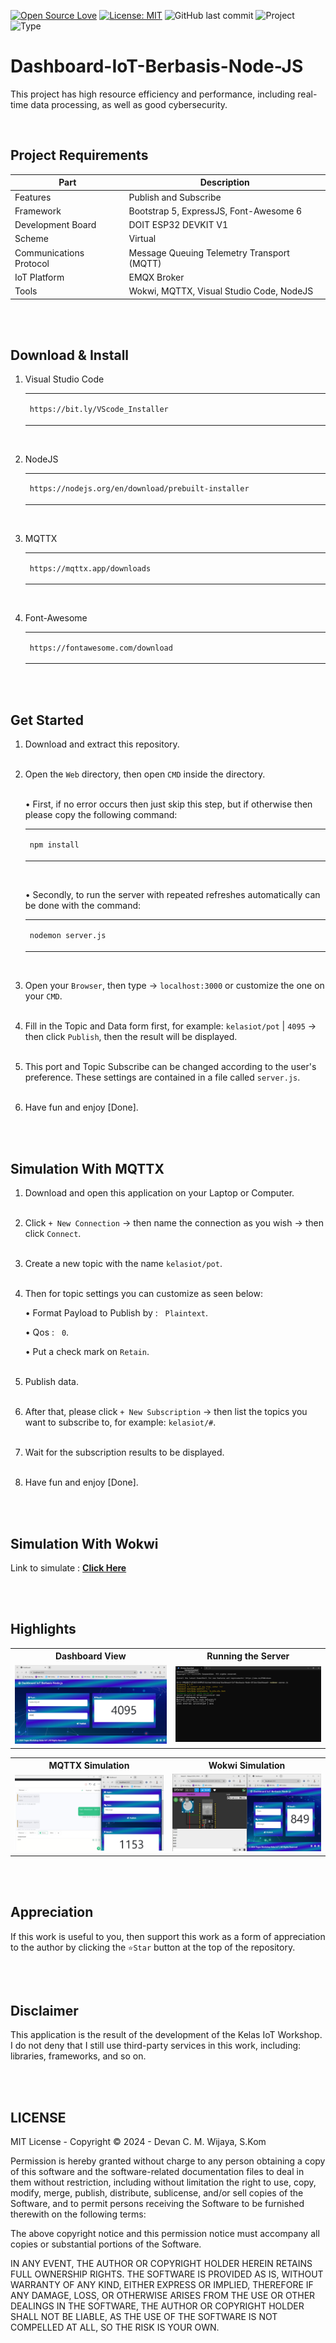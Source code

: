 [![Open Source Love](https://badges.frapsoft.com/os/v1/open-source.svg?style=flat)](https://github.com/ellerbrock/open-source-badges/)
[![License: MIT](https://img.shields.io/badge/License-MIT-blue.svg?logo=github&color=%23F7DF1E)](https://opensource.org/licenses/MIT)
![GitHub last commit](https://img.shields.io/github/last-commit/cakraawijaya/Dashboard-IoT-Berbasis-Node-JS?logo=Codeforces&logoColor=white&color=%23F7DF1E)
![Project](https://img.shields.io/badge/Project-Website-light.svg?style=flat&logo=googlechrome&logoColor=white&color=%23F7DF1E)
![Type](https://img.shields.io/badge/Type-Workshop%20Assignment-light.svg?style=flat&logo=gitbook&logoColor=white&color=%23F7DF1E)

# Dashboard-IoT-Berbasis-Node-JS
This project has high resource efficiency and performance, including real-time data processing, as well as good cybersecurity.

<br>

## Project Requirements
| Part | Description |
| --- | --- |
| Features | Publish and Subscribe |
| Framework | Bootstrap 5, ExpressJS, Font-Awesome 6 |
| Development Board | DOIT ESP32 DEVKIT V1 |
| Scheme | Virtual |
| Communications Protocol | Message Queuing Telemetry Transport (MQTT) |
| IoT Platform | EMQX Broker |
| Tools | Wokwi, MQTTX, Visual Studio Code, NodeJS |

<br><br>

## Download & Install
1. Visual Studio Code

   <table><tr><td width="810">

   ```
   https://bit.ly/VScode_Installer
   ```

   </td></tr></table><br>

2. NodeJS

   <table><tr><td width="810">

   ```
   https://nodejs.org/en/download/prebuilt-installer
   ```

   </td></tr></table><br>

3. MQTTX

   <table><tr><td width="810">

   ```
   https://mqttx.app/downloads
   ```

   </td></tr></table><br>

4. Font-Awesome

   <table><tr><td width="810">

   ```
   https://fontawesome.com/download
   ```

   </td></tr></table>

<br><br>

## Get Started
1. Download and extract this repository.<br><br>

2. Open the ``` Web ``` directory, then open ``` CMD ``` inside the directory.<br><br>

   • First, if no error occurs then just skip this step, but if otherwise then please copy the following command:

      <table><tr><td width="810">

      ````bash
      npm install
      ````

      </td></tr></table><br>

   • Secondly, to run the server with repeated refreshes automatically can be done with the command:

      <table><tr><td width="810">

      ````bash
      nodemon server.js
      ````

      </td></tr></table><br>

3. Open your ``` Browser ```, then type -> ``` localhost:3000 ``` or customize the one on your ``` CMD ```.<br><br>

4. Fill in the Topic and Data form first, for example: ``` kelasiot/pot ``` | ``` 4095 ``` -> then click ``Publish``, then the result will be displayed.<br><br>

5. This port and Topic Subscribe can be changed according to the user's preference. These settings are contained in a file called ``server.js``.<br><br>

6. Have fun and enjoy [Done].

<br><br>

## Simulation With MQTTX
1. Download and open this application on your Laptop or Computer.<br><br>

2. Click ``` + New Connection ``` -> then name the connection as you wish -> then click ``` Connect ```.<br><br>

3. Create a new topic with the name ``` kelasiot/pot ```.<br><br>

4. Then for topic settings you can customize as seen below:

   • Format Payload to Publish by : &nbsp; ``` Plaintext ```.

   • Qos : &nbsp; ``` 0 ```.

   • Put a check mark on ``` Retain ```.<br><br>

5. Publish data.<br><br>

6. After that, please click ``` + New Subscription ``` -> then list the topics you want to subscribe to, for example: ``` kelasiot/# ```.<br><br>

7. Wait for the subscription results to be displayed.<br><br>

8. Have fun and enjoy [Done].

<br><br>

## Simulation With Wokwi
Link to simulate : <strong><a href="https://wokwi.com/projects/413253569138415617" target="_blank">Click Here</a></strong>

<br><br>

## Highlights
<table>
<tr>
<th width="420">Dashboard View</th>
<th width="420">Running the Server</th>
</tr>
<tr>
<td><img src="Documentation/Web Dashboard.jpg" alt="dashboard"></td>
<td><img src="Documentation/Nodemon Server.js.jpg" alt="server"></td>
</tr>
</table>
<table>
<tr>
<th width="420">MQTTX Simulation</th>
<th width="420">Wokwi Simulation</th>
</tr>
<tr>
<td><img src="Documentation/MQTTX Simulation.jpg" alt="mqttx"></td>
<td><img src="Documentation/Wokwi Simulation.jpg" alt="wokwi"></td>
</tr>
</table>

<br><br>

## Appreciation
If this work is useful to you, then support this work as a form of appreciation to the author by clicking the ``` ⭐Star ``` button at the top of the repository.

<br><br>

## Disclaimer
This application is the result of the development of the Kelas IoT Workshop. I do not deny that I still use third-party services in this work, including: libraries, frameworks, and so on.

<br><br>

## LICENSE
MIT License - Copyright © 2024 - Devan C. M. Wijaya, S.Kom

Permission is hereby granted without charge to any person obtaining a copy of this software and the software-related documentation files to deal in them without restriction, including without limitation the right to use, copy, modify, merge, publish, distribute, sublicense, and/or sell copies of the Software, and to permit persons receiving the Software to be furnished therewith on the following terms:

The above copyright notice and this permission notice must accompany all copies or substantial portions of the Software.

IN ANY EVENT, THE AUTHOR OR COPYRIGHT HOLDER HEREIN RETAINS FULL OWNERSHIP RIGHTS. THE SOFTWARE IS PROVIDED AS IS, WITHOUT WARRANTY OF ANY KIND, EITHER EXPRESS OR IMPLIED, THEREFORE IF ANY DAMAGE, LOSS, OR OTHERWISE ARISES FROM THE USE OR OTHER DEALINGS IN THE SOFTWARE, THE AUTHOR OR COPYRIGHT HOLDER SHALL NOT BE LIABLE, AS THE USE OF THE SOFTWARE IS NOT COMPELLED AT ALL, SO THE RISK IS YOUR OWN.
